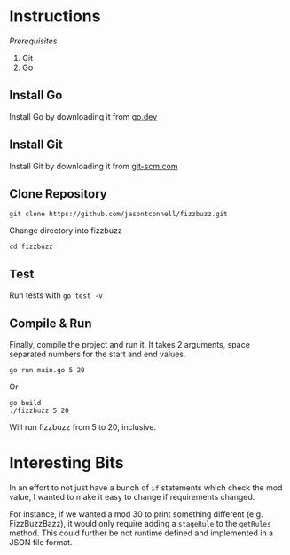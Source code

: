 # Instructions

_Prerequisites_
1. Git
2. Go

## Install Go

Install Go by downloading it from [go.dev](https://go.dev/dl/)

## Install Git

Install Git by downloading it from [git-scm.com](https://git-scm.com/downloads)

## Clone Repository

`git clone https://github.com/jasontconnell/fizzbuzz.git`

Change directory into fizzbuzz

`cd fizzbuzz`

## Test

Run tests with `go test -v`

## Compile & Run

Finally, compile the project and run it. It takes 2 arguments, space separated numbers for the start and end values.

`go run main.go 5 20`

Or

```
go build
./fizzbuzz 5 20
```

Will run fizzbuzz from 5 to 20, inclusive.

# Interesting Bits

In an effort to not just have a bunch of `if` statements which check the mod value, I wanted to make it easy to change if requirements changed.

For instance, if we wanted a mod 30 to print something different (e.g. FizzBuzzBazz), it would only require adding a `stageRule` to the `getRules` method. This could further be not runtime defined and implemented in a JSON file format.


